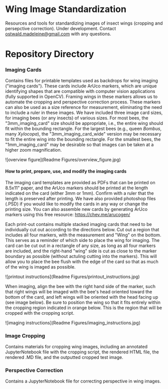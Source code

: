 # Wing Image Standardization

Resources and tools for standardizing images of insect wings (cropping and persepctive correction). Under development. Contact ostwald.madeleine@gmail.com with any questions.

# Repository Directory
### Imaging Cards
Contains files for printable templates used as backdrops for wing imaging ("imaging cards"). These cards include ArUco markers, which are unique identifying shapes that are compatible with computer vision applications (fully supported in OpenCV). Framing wings in these markers allows us to automate the cropping and perspective correction process. These markers can also be used as a size reference for measurement, eliminating the need to include a ruler in these images.
We have included three image card sizes, for imaging bees (or any insects) of various sizes. For most bees, the "3mm_imaging_card" size should be appropriate, i.e., the entire wing should fit within the bounding rectangle. For the largest bees (e.g., queen *Bombus*, many *Xylocopa*), the "3mm_imaging_card_wide" version may be necessary to fit the entire wing into the bounding rectangle. For the smallest bees, the "1mm_imaging_card" may be desirable so that images can be taken at a higher zoom magnification.

![overview figure](Readme Figures/overview_figure.jpg)

#### How to print, prepare, use, and modify the imaging cards
The imaging card templates are provided as PDFs that can be printed on 8.5x11" paper, and the ArUco markers should be printed at the length indicated on the card (either 3mm or 1mm). Confirm with a ruler that the length is preserved after printing. We have also provided photoshop files (.PSD) if you would like to modify the cards in any way or change the printing size. You can also assemble new cards by generating ArUco markers using this free resource: https://chev.me/arucogen/

Each print-out contains multiple stacked imaging cards that need to be individually cut out according to the directions below. Cut out a region that includes all four markers, with the measurement and "Wing" on the bottom. This serves as a reminder of which side to place the wing for imaging. The card can be cut out in a rectangle of any size, as long as all four markers are included, and the right-hand "wing" side is cut as close to the marker boundary as possible (without actuling cutting into the markers). This will allow you to place the bee flush with the edge of the card so that as much of the wing is imaged as possible.

![printout instructions](Readme Figures/printout_instructions.jpg)

When imaging, align the bee with the right hand side of the marker, such that right wings will be imaged with the bee's head oriented toward the bottom of the card, and left wings will be oriented with the head facing up (see image below). Be sure to position the wing so that it fits entirely within the cropping region indicated in orange below. This is the region that will be cropped with the cropping script.

![imaging instructions](Readme Figures/imaging_instructions.jpg)

### Image Cropping
Contains materials for cropping wing images, including an annotated JupyterNotebook file with the cropping script, the rendered HTML file, the rendered .MD file, and the outputted cropped test image. 

### Perspective Correction
Contains a JupyterNotebook file for correcting perspective in wing images.
